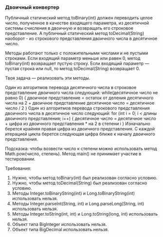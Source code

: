 
### Двоичный конвертер

Публичный статический метод toBinary(int) должен переводить целое число, полученное в качестве входящего параметра, из десятичной
системы счисления в двоичную и возвращать его строковое представление. А публичный статический метод toDecimal(String) наоборот -
из строкового представления двоичного числа в десятичное число.

Методы работают только с положительными числами и не пустыми строками.
Если входящий параметр меньше или равен 0, метод toBinary(int) возвращает пустую строку. Если входящий параметр &mdash; пустая строка или null,
то метод toDecimal(String) возвращает 0.

Твоя задача &mdash; реализовать эти методы.

Один из алгоритмов перевода десятичного числа в строковое представление двоичного числа следующий:
while(десятичное число не равно 0) {
двоичное представление =  остаток от деления десятичного числа на 2 + двоичное представление
десятичное число = десятичное число / 2
}
Один из алгоритмов перевода строкового представления двоичного числа в десятичное число следующий:
for (int i = 0; i &lt; длины двоичного представления; i++) {
десятичное число = десятичное число + цифра из двоичного представления * на 2 в степени i
}
Изначально берется крайняя правая цифра из двоичного представления. С каждой итерацией цикла берется следующая цифра ближе к началу двоичного представления.

Подсказка: чтобы возвести число к степени можно использовать метод Math.pow(число, степень).
Метод main() не принимает участие в тестировании.


Требования:
1.	Нужно, чтобы метод toBinary(int) был реализован согласно условию.
2.	Нужно, чтобы метод toDecimal(String) был реализован согласно условию.
3.	Методы Integer.toBinaryString(int) и Long.toBinaryString(int) использовать нельзя.
4.	Методы Integer.parseInt(String, int) и Long.parseLong(String, int) использовать нельзя.
5.	Методы Integer.toString(int, int) и Long.toString(long, int) использовать нельзя.
6.	Объект типа BigInteger использовать нельзя.
7.	Объект типа BigDecimal использовать нельзя.


